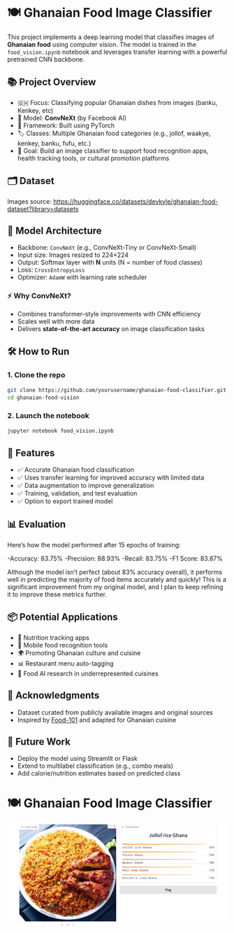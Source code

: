 # 🍽️ Ghanaian Food Image Classifier

This project implements a deep learning model that classifies images of **Ghanaian food** using computer vision. The model is trained in the `food_vision.ipynb` notebook and leverages transfer learning with a powerful pretrained CNN backbone.


## 📚 Project Overview

- 🇬🇭 Focus: Classifying popular Ghanaian dishes from images (banku, Kenkey, etc)
- 🧠 Model: **ConvNeXt** (by Facebook AI)
- 📁 Framework: Built using PyTorch
- 🏷️ Classes: Multiple Ghanaian food categories (e.g., jollof, waakye, kenkey, banku, fufu, etc.)
- 🎯 Goal: Build an image classifier to support food recognition apps, health tracking tools, or cultural promotion platforms


## 🗂️ Dataset

Images source: https://huggingface.co/datasets/devkyle/ghanaian-food-dataset?library=datasets 


## 🧠 Model Architecture

- Backbone: `ConvNeXt` (e.g., ConvNeXt-Tiny or ConvNeXt-Small)
- Input size: Images resized to 224×224
- Output: Softmax layer with **N** units (N = number of food classes)
- Loss: `CrossEntropyLoss`
- Optimizer: `AdamW` with learning rate scheduler

### ⚡ Why ConvNeXt?
- Combines transformer-style improvements with CNN efficiency
- Scales well with more data
- Delivers **state-of-the-art accuracy** on image classification tasks


## 🛠️ How to Run

### 1. Clone the repo
```bash
git clone https://github.com/yourusername/ghanaian-food-classifier.git
cd ghanaian-food-vision
```


### 2. Launch the notebook
```bash
jupyter notebook food_vision.ipynb
```


## 🚀 Features

- ✅ Accurate Ghanaian food classification
- ✅ Uses transfer learning for improved accuracy with limited data
- ✅ Data augmentation to improve generalization
- ✅ Training, validation, and test evaluation
- ✅ Option to export trained model


## 📊 Evaluation

Here’s how the model performed after 15 epochs of training:

-Accuracy: 83.75%
-Precision: 88.93%
-Recall: 83.75%
-F1 Score: 83.87%

Although the model isn’t perfect (about 83% accuracy overall), it performs well in predicting the majority of food items accurately and quickly! This is a significant improvement from my original model, and I plan to keep refining it to improve these metrics further.


## 📦 Potential Applications

- 🍱 Nutrition tracking apps
- 📱 Mobile food recognition tools
- 🌍 Promoting Ghanaian culture and cuisine
- 📊 Restaurant menu auto-tagging
- 🔬 Food AI research in underrepresented cuisines


## 🤝 Acknowledgments

- Dataset curated from publicly available images and original sources
- Inspired by [Food-101](https://data.vision.ee.ethz.ch/cvl/datasets_extra/food-101/) and adapted for Ghanaian cuisine


## 📌 Future Work

- Deploy the model using Streamlit or Flask
- Extend to multilabel classification (e.g., combo meals)
- Add calorie/nutrition estimates based on predicted class

# 🍽️ Ghanaian Food Image Classifier

![Sample Ghanaian Food](image.png) 
